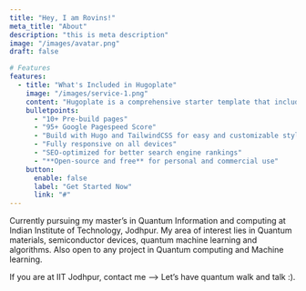 ```yaml
---
title: "Hey, I am Rovins!"
meta_title: "About"
description: "this is meta description"
image: "/images/avatar.png"
draft: false

# Features
features:
  - title: "What's Included in Hugoplate"
    image: "/images/service-1.png"
    content: "Hugoplate is a comprehensive starter template that includes everything you need to get started with your Hugo project. What's Included in Hugoplate"
    bulletpoints:
      - "10+ Pre-build pages"
      - "95+ Google Pagespeed Score"
      - "Build with Hugo and TailwindCSS for easy and customizable styling"
      - "Fully responsive on all devices"
      - "SEO-optimized for better search engine rankings"
      - "**Open-source and free** for personal and commercial use"
    button:
      enable: false
      label: "Get Started Now"
      link: "#"
---
```


Currently pursuing my master’s in Quantum Information and computing at Indian Institute of Technology, Jodhpur. My area of interest lies in Quantum materials, semiconductor devices, quantum machine learning and algorithms. Also open to any project in Quantum computing and Machine learning.

If you are at IIT Jodhpur, contact me –> Let’s have quantum walk and talk :).




